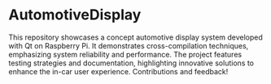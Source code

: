 # AutomotiveDisplay
This repository showcases a concept automotive display system developed with Qt on Raspberry Pi. It demonstrates cross-compilation techniques, emphasizing system reliability and performance. The project features testing strategies and documentation, highlighting innovative solutions to enhance the in-car user experience. Contributions and feedback!
